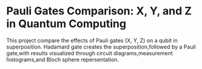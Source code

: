 
# Pauli Gates Comparison: X, Y, and Z in Quantum Computing
This project compare the effects of Pauli gates (X, Y, Z) on a qubit in superposition.
Hadamard gate creates the superposition,followed by a Pauli gate,with results visualized through circuit diagrams,measurement histograms,and Bloch sphere repersentation.
